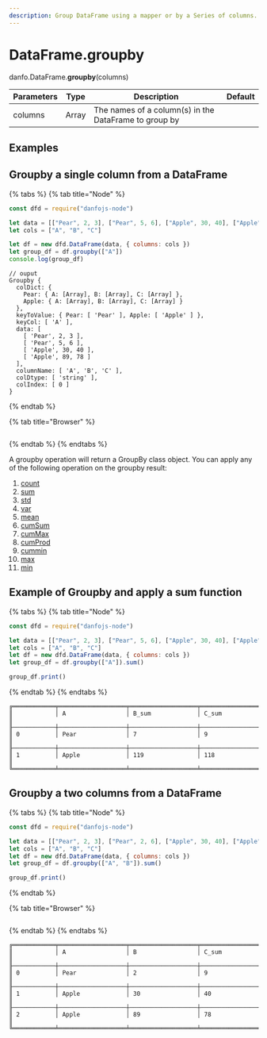```yaml
---
description: Group DataFrame using a mapper or by a Series of columns.
---
```


# DataFrame.groupby

danfo.DataFrame.**groupby**(columns)

| Parameters | Type  | Description                                           | Default |
| ---------- | ----- | ----------------------------------------------------- | ------- |
| columns    | Array | The names of a column(s) in the DataFrame to group by |         |

## **Examples**

## **Groupby a single column from a DataFrame**

{% tabs %}
{% tab title="Node" %}
```javascript
const dfd = require("danfojs-node")

let data = [["Pear", 2, 3], ["Pear", 5, 6], ["Apple", 30, 40], ["Apple", 89, 78]]
let cols = ["A", "B", "C"]

let df = new dfd.DataFrame(data, { columns: cols })
let group_df = df.groupby(["A"])
console.log(group_df)
```

```
// ouput
Groupby {
  colDict: {
    Pear: { A: [Array], B: [Array], C: [Array] },
    Apple: { A: [Array], B: [Array], C: [Array] }
  },
  keyToValue: { Pear: [ 'Pear' ], Apple: [ 'Apple' ] },
  keyCol: [ 'A' ],
  data: [
    [ 'Pear', 2, 3 ],
    [ 'Pear', 5, 6 ],
    [ 'Apple', 30, 40 ],
    [ 'Apple', 89, 78 ]
  ],
  columnName: [ 'A', 'B', 'C' ],
  colDtype: [ 'string' ],
  colIndex: [ 0 ]
}
```
{% endtab %}

{% tab title="Browser" %}
```
```
{% endtab %}
{% endtabs %}

A groupby operation will return a GroupBy class object. You can apply any of the following operation on the groupby result:

1. [count](danfo.dataframe.count.md)
2. [sum](danfo.dataframe.sum.md)
3. [std](danfo.dataframe.std.md)
4. [var](danfo.dataframe.var.md)
5. [mean](danfo.dataframe.mean.md)
6. [cumSum](danfo.dataframe.cumsum.md)
7. [cumMax](danfo.dataframe.cummax.md)
8. [cumProd](danfo.dataframe.cumprod.md)
9. [cummin](danfo.dataframe.cummin.md)
10. [max](danfo.dataframe.max.md)
11. [min](danfo.dataframe.min.md)

## Example of Groupby and apply a sum function

{% tabs %}
{% tab title="Node" %}
```javascript
const dfd = require("danfojs-node")

let data = [["Pear", 2, 3], ["Pear", 5, 6], ["Apple", 30, 40], ["Apple", 89, 78]]
let cols = ["A", "B", "C"]
let df = new dfd.DataFrame(data, { columns: cols })
let group_df = df.groupby(["A"]).sum()

group_df.print()
```
{% endtab %}
{% endtabs %}

```
╔════════════╤═══════════════════╤═══════════════════╤═══════════════════╗
║            │ A                 │ B_sum             │ C_sum             ║
╟────────────┼───────────────────┼───────────────────┼───────────────────╢
║ 0          │ Pear              │ 7                 │ 9                 ║
╟────────────┼───────────────────┼───────────────────┼───────────────────╢
║ 1          │ Apple             │ 119               │ 118               ║
╚════════════╧═══════════════════╧═══════════════════╧═══════════════════╝
```

## **Groupby a two columns from a DataFrame**

{% tabs %}
{% tab title="Node" %}
```javascript
const dfd = require("danfojs-node")

let data = [["Pear", 2, 3], ["Pear", 2, 6], ["Apple", 30, 40], ["Apple", 89, 78]]
let cols = ["A", "B", "C"]
let df = new dfd.DataFrame(data, { columns: cols })
let group_df = df.groupby(["A", "B"]).sum()

group_df.print()
```
{% endtab %}

{% tab title="Browser" %}
```
```
{% endtab %}
{% endtabs %}

```
╔════════════╤═══════════════════╤═══════════════════╤═══════════════════╗
║            │ A                 │ B                 │ C_sum             ║
╟────────────┼───────────────────┼───────────────────┼───────────────────╢
║ 0          │ Pear              │ 2                 │ 9                 ║
╟────────────┼───────────────────┼───────────────────┼───────────────────╢
║ 1          │ Apple             │ 30                │ 40                ║
╟────────────┼───────────────────┼───────────────────┼───────────────────╢
║ 2          │ Apple             │ 89                │ 78                ║
╚════════════╧═══════════════════╧═══════════════════╧═══════════════════╝
```
